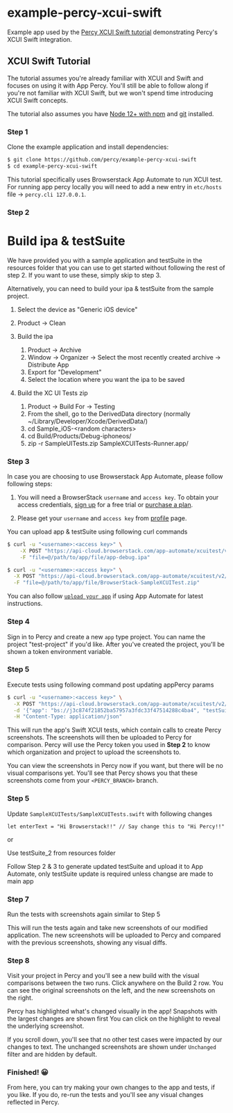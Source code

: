 # example-percy-xcui-swift
Example app used by the [Percy XCUI Swift tutorial](https://docs.percy.io/v2-app/docs/xcuitest) demonstrating Percy's XCUI Swift integration.

## XCUI Swift Tutorial

The tutorial assumes you're already familiar with XCUI and Swift and focuses on using it with App Percy. You'll still
be able to follow along if you're not familiar with XCUI Swift, but we won't
spend time introducing XCUI Swift concepts.


The tutorial also assumes you have [Node 12+ with
npm](https://nodejs.org/en/download/) and
[git](https://git-scm.com/book/en/v2/Getting-Started-Installing-Git) installed.

### Step 1

Clone the example application and install dependencies:

```bash
$ git clone https://github.com/percy/example-percy-xcui-swift
$ cd example-percy-xcui-swift
```

This tutorial specifically uses Browserstack App Automate to run XCUI test. For running app percy locally you will need to add a new entry in `etc/hosts` file -> `percy.cli 127.0.0.1`.

### Step 2
# Build ipa & testSuite

We have provided you with a sample application and testSuite in the resources folder that you can use to get started without following the rest of step 2. If you want to use these, simply skip to step 3.

Alternatively, you can need to build your ipa & testSuite from the sample project.

1. Select the device as "Generic iOS device"
2. Product -> Clean
3. Build the ipa
	1. Product -> Archive
	2. Window -> Organizer -> Select the most recently created archive -> Distribute App
	3. Export for "Development"
	4. Select the location where you want the ipa to be saved

4. Build the XC UI Tests zip
	1. Product -> Build For -> Testing
	2. From the shell, go to the DerivedData directory (normally ~/Library/Developer/Xcode/DerivedData/)
	3. cd Sample_iOS-&lt;random characters&gt;
	4. cd Build/Products/Debug-iphoneos/
	5. zip -r SampleUITests.zip SampleXCUITests-Runner.app/

### Step 3

In case you are choosing to use Browserstack App Automate, please follow following steps:

1. You will need a BrowserStack `username` and `access key`. To obtain your access credentials, [sign up](https://www.browserstack.com/users/sign_up?utm_campaign=Search-Brand-India&utm_source=google&utm_medium=cpc&utm_content=609922405128&utm_term=browserstack) for a free trial or [purchase a plan](https://www.browserstack.com/pricing).

2. Please get your `username` and `access key` from [profile](https://www.browserstack.com/accounts/profile) page.

You can upload app & testSuite using following curl commands
```bash
$ curl -u "<username>:<access key>" \
    -X POST "https://api-cloud.browserstack.com/app-automate/xcuitest/v2/app" \
    -F "file=@/path/to/app/file/app-debug.ipa"
```

```bash
$ curl -u "<username>:<access key>" \
  -X POST "https://api-cloud.browserstack.com/app-automate/xcuitest/v2/test-suite" \
  -F "file=@/path/to/app/file/BrowserStack-SampleXCUITest.zip"
```

You can also follow [`upload your app`](https://www.browserstack.com/docs/app-automate/xcuitest/getting-started#2-upload-your-app) if using App Automate for latest instructions.

### Step 4

Sign in to Percy and create a new `app` type project. You can name the project "test-project" if you'd like. After you've created the project, you'll be shown a token environment variable.

### Step 5

Execute tests using following command post updating appPercy params

```bash
$ curl -u "<username>:<access key>" \
  -X POST "https://api-cloud.browserstack.com/app-automate/xcuitest/v2/build" \
  -d '{"app": "bs://j3c874f21852ba57957a3fdc33f47514288c4ba4", "testSuite": "bs://f7c874f21852ba57957a3fdc33f47514288c4ba4",  "devices": ["iPhone 11-13"], "appPercy": {"PERCY_TOKEN": "<TOKEN>", "env": {"PERCY_BRANCH": "test"}}}' \
  -H "Content-Type: application/json" 
```


This will run the app's Swift XCUI tests, which contain calls to create Percy screenshots. The screenshots
will then be uploaded to Percy for comparison. Percy will use the Percy token you used in **Step 2**
to know which organization and project to upload the screenshots to.

You can view the screenshots in Percy now if you want, but there will be no visual comparisons
yet. You'll see that Percy shows you that these screenshots come from your `<PERCY_BRANCH>` branch.

### Step 5

Update `SampleXCUITests/SampleXCUITests.swift` with following changes

```
let enterText = "Hi Browserstack!!" // Say change this to "Hi Percy!!"
```
or

Use testSuite_2 from resources folder

Follow Step 2 & 3 to generate updated testSuite and upload it to App Automate, only testSuite update is required unless changse are made to main app

### Step 7

Run the tests with screenshots again similar to Step 5

This will run the tests again and take new screenshots of our modified application. The new screenshots
will be uploaded to Percy and compared with the previous screenshots, showing any visual diffs.

### Step 8

Visit your project in Percy and you'll see a new build with the visual comparisons between the two
runs. Click anywhere on the Build 2 row. You can see the original screenshots on the left, and the new
screenshots on the right.

Percy has highlighted what's changed visually in the app! Snapshots with the largest changes are
shown first You can click on the highlight to reveal the underlying screenshot.

If you scroll down, you'll see that no other test cases were impacted by our changes to text. 
The unchanged screenshots are shown under `Unchanged` filter and are hidden by default.

### Finished! 😀

From here, you can try making your own changes to the app and tests, if you like. If you do, re-run
the tests and you'll see any visual changes reflected in Percy.
